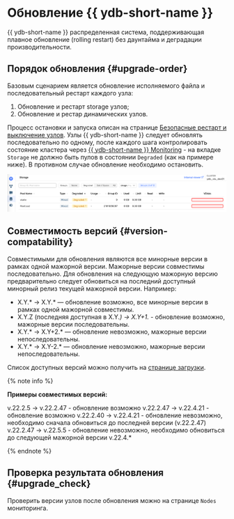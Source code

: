 # Обновление {{ ydb-short-name }}

{{ ydb-short-name }} распределенная система, поддерживающая плавное обновление (rolling restart) без даунтайма и деградации производительности.

## Порядок обновления {#upgrade-order}

Базовым сценарием является обновление исполняемого файла и последовательный рестарт каждого узла:

1. Обновление и рестарт storage узлов;
1. Обновление и рестар динамических узлов.

Процесс остановки и запуска описан на странице [Безопасные рестарт и выключение узлов](../maintenance/manual/node_restarting.md). 
Узлы {{ ydb-short-name }} следует обновлять последовательно по одному, после каждого шага контролировать состояние кластера через [{{ ydb-short-name }} Monitoring](../maintenance/embedded_monitoring/ydb_monitoring.md) - на вкладке `Storage` не должно быть пулов в состоянии `Degraded` (как на примере ниже). В противном случае обновление необходимо остановить.


![Monitoring_storage_state](../maintenance/embedded_monitoring/_assets/monitoring_storage_state.png)

## Совместимость версий {#version-compatability}

Совместимыми для обновления являются все минорные версии в рамках одной мажорной версии. Мажорные версии совместимы последовательно. Для обновления на следующую мажорную версию предварительно следует обновиться на последний доступный минорный релиз текущей мажорной версии. Например:

* X.Y.* → X.Y.* — обновление возможно, все минорные версии в рамках одной мажорной совместимы.
* X.Y.Z (последняя доступная в X.Y.*) → X.Y+1.* - обновление возможно, мажорные версии последовательны.
* X.Y.* → X.Y+2.* — обновление невозможно, мажорные версии непоследовательны.
* X.Y.* → X.Y-2.* — обновление невозможно, мажорные версии непоследовательны.

Список доступных версий можно получить на [странице загрузки](https://ydb.tech/ru/docs/downloads/).

{% note info %}

**Примеры совместимых версий:**

v.22.2.5	->	v.22.2.47 - обновление возможно
v.22.2.47	->	v.22.4.21 - обновление возможно 
v.22.2.40	->	v.22.4.21 - обновление невозможно, необходимо сначала обновиться до последней версии (v.22.2.47)
v.22.2.47	->	v.22.5.5 - обновление невозможно, необходимо обновиться до следующей мажорной версии v.22.4.*

{% endnote %}

## Проверка результата обновления {#upgrade_check}

Проверить версии узлов после обновления можно на странице `Nodes` мониторинга.
